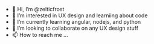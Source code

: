- 👋 Hi, I’m @zelticfrost
- 👀 I’m interested in UX design and learniing about code
- 🌱 I’m currently learning angular, nodejs, and python
- 💞️ I’m looking to collaborate on any UX design stuff
- 📫 How to reach me ...

<!---
zelticfrost/zelticfrost is a ✨ special ✨ repository because its `README.md` (this file) appears on your GitHub profile.
You can click the Preview link to take a look at your changes.
--->
